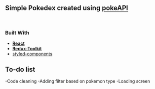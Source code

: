 <h2>Simple Pokedex created using <a href="https://pokeapi.co/">pokeAPI</a></h2>
</br>

### Built With

- **[React](https://reactjs.org/)**
- **[Redux-Toolkit](https://redux-toolkit.js.org/)**
- [styled-components](https://styled-components.com/)


## To-do list

-Code cleaning
-Adding filter based on pokemon type
-Loading screen

